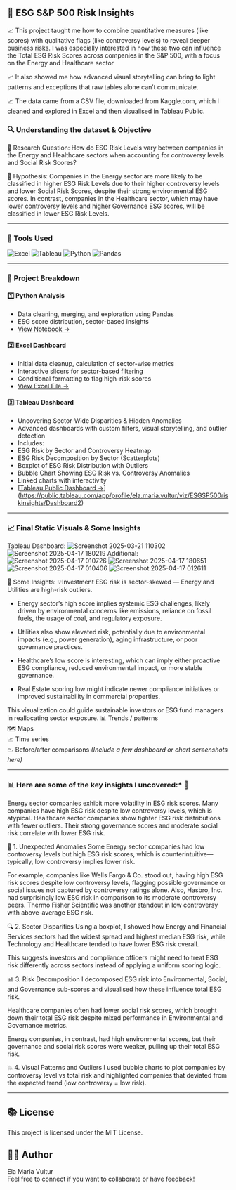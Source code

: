 ## 🌱 ESG S&P 500 Risk Insights

📈  This project taught me how to combine quantitative measures (like scores) with qualitative flags (like controversy levels) to reveal deeper business risks. I was especially interested in how these two can influence the Total ESG Risk Scores across companies in the S&P 500, with a focus on the Energy and Healthcare sector

📈  It also showed me how advanced visual storytelling can bring to light patterns and exceptions that raw tables alone can’t communicate.

📈  The data came from a CSV file, downloaded from Kaggle.com, which I cleaned and explored in Excel and then visualised in Tableau Public.


### 🔍 Understanding the dataset & Objective
📌 Research Question: How do ESG Risk Levels vary between companies in the Energy and Healthcare sectors when accounting for controversy levels and Social Risk Scores?

📌 Hypothesis: Companies in the Energy sector are more likely to be classified in higher ESG Risk Levels due to their higher controversy levels and lower Social Risk Scores, despite their strong environmental ESG scores. In contrast, companies in the Healthcare sector, which may have lower controversy levels and higher Governance ESG scores, will be classified in lower ESG Risk Levels.

---

### 🔧 Tools Used

![Excel](https://img.shields.io/badge/-Excel-217346?style=for-the-badge&logo=microsoft-excel&logoColor=white)
![Tableau](https://img.shields.io/badge/-Tableau-E97627?style=for-the-badge&logo=tableau&logoColor=white)
![Python](https://img.shields.io/badge/-Python-3776AB?style=for-the-badge&logo=python&logoColor=white)
![Pandas](https://img.shields.io/badge/-Pandas-150458?style=for-the-badge&logo=pandas&logoColor=white)

---

### 📁 Project Breakdown

#### 1️⃣ Python Analysis
- Data cleaning, merging, and exploration using Pandas
- ESG score distribution, sector-based insights
- [View Notebook →](./python-analysis/esg_analysis.ipynb)

#### 2️⃣ Excel Dashboard
- Initial data cleanup, calculation of sector-wise metrics
- Interactive slicers for sector-based filtering
- Conditional formatting to flag high-risk scores
- [View Excel File →](./excel-analysis/ESG-Insights-Dashboard.xlsx)

#### 3️⃣ Tableau Dashboard
- Uncovering Sector-Wide Disparities & Hidden Anomalies
- Advanced dashboards with custom filters, visual storytelling, and outlier detection
- Includes:
- ESG Risk by Sector and Controversy Heatmap
- ESG Risk Decomposition by Sector (Scatterplots)
- Boxplot of ESG Risk Distribution with Outliers
- Bubble Chart Showing ESG Risk vs. Controversy Anomalies
- Linked charts with interactivity
- [[Tableau Public Dashboard →](#)](https://public.tableau.com/app/profile/ela.maria.vultur/viz/ESGSP500riskinsights/Dashboard2)

---

### 📈 Final Static Visuals & Some Insights
Tableau Dashboard:
![Screenshot 2025-03-21 110302](https://github.com/user-attachments/assets/86aa8e7d-7cdc-4f30-98f4-782c24a41359)
![Screenshot 2025-04-17 180219](https://github.com/user-attachments/assets/19de40db-c4b7-4ba5-9728-18a17ece6353)
Additional:
![Screenshot 2025-04-17 010726](https://github.com/user-attachments/assets/e39ad620-fe45-4a04-8a3a-f3a6e07f17af)
![Screenshot 2025-04-17 180651](https://github.com/user-attachments/assets/3eb2831a-06b3-45d5-919c-cd16f417dd39)
![Screenshot 2025-04-17 010406](https://github.com/user-attachments/assets/86c9b249-f984-4304-b145-fa8d9feeb7b7)
![Screenshot 2025-04-17 012611](https://github.com/user-attachments/assets/bfd24fe6-257b-4306-9c41-c0fc5a7ef8a2)


📌 Some Insights:
💡Investment ESG risk is sector-skewed — Energy and Utilities are high-risk outliers.
* Energy sector’s high score implies systemic ESG challenges, likely driven by environmental concerns like emissions, reliance on fossil fuels, the usage of coal, and regulatory exposure.

* Utilities also show elevated risk, potentially due to environmental impacts (e.g., power generation), aging infrastructure, or poor governance practices.

* Healthcare’s low score is interesting, which can imply either proactive ESG compliance, reduced environmental impact, or more stable governance.

* Real Estate scoring low might indicate newer compliance initiatives or improved sustainability in commercial properties.

This visualization could guide sustainable investors or ESG fund managers in reallocating sector exposure.
📊 Trends / patterns  
🗺️ Maps  
📈 Time series  
📉 Before/after comparisons
*(Include a few dashboard or chart screenshots here)*

---


### 📊 Here are some of the key insights I uncovered:* 🧠
Energy sector companies exhibit more volatility in ESG risk scores. Many companies have high ESG risk despite low controversy levels, which is atypical.
Healthcare sector companies show tighter ESG risk distributions with fewer outliers. Their strong governance scores and moderate social risk correlate with lower ESG risk.

🔎 1. Unexpected Anomalies
Some Energy sector companies had low controversy levels but high ESG risk scores, which is counterintuitive—typically, low controversy implies lower risk.

For example, companies like Wells Fargo & Co. stood out, having high ESG risk scores despite low controversy levels, flagging possible governance or social issues not captured by controversy ratings alone. Also, Hasbro, Inc. had surprisingly low ESG risk in comparison to its moderate controversy peers.
Thermo Fisher Scientific was another standout in low controversy with above-average ESG risk.

🔍 2. Sector Disparities
Using a boxplot, I showed how Energy and Financial Services sectors had the widest spread and highest median ESG risk, while Technology and Healthcare tended to have lower ESG risk overall.

This suggests investors and compliance officers might need to treat ESG risk differently across sectors instead of applying a uniform scoring logic.

📊 3. Risk Decomposition
I decomposed ESG risk into Environmental, Social, and Governance sub-scores and visualised how these influence total ESG risk.

Healthcare companies often had lower social risk scores, which brought down their total ESG risk despite mixed performance in Environmental and Governance metrics.

Energy companies, in contrast, had high environmental scores, but their governance and social risk scores were weaker, pulling up their total ESG risk.

💥 4. Visual Patterns and Outliers
I used bubble charts to plot companies by controversy level vs total risk and highlighted companies that deviated from the expected trend (low controversy = low risk).



---
## 📚 License
This project is licensed under the MIT License.

## 👩‍💻 Author

Ela Maria Vultur  
Feel free to connect if you want to collaborate or have feedback!


